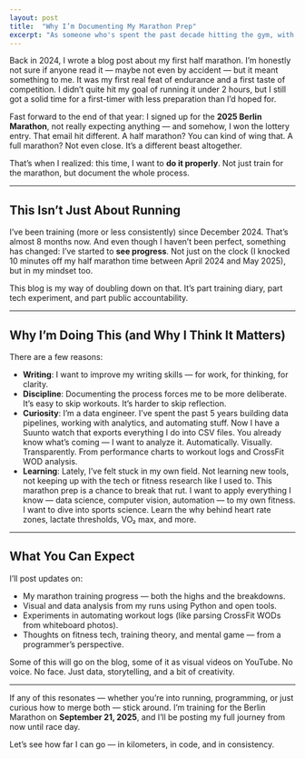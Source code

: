 ```yaml
---
layout: post
title:  "Why I’m Documenting My Marathon Prep"
excerpt: "As someone who's spent the past decade hitting the gym, with a recent two-year stint in CrossFit, the idea of running a marathon seemed like an exhilarating challenge."
---
```


Back in 2024, I wrote a blog post about my first half marathon. I’m honestly not sure if anyone read it — maybe not even by accident — but it meant something to me. It was my first real feat of endurance and a first taste of competition. I didn’t quite hit my goal of running it under 2 hours, but I still got a solid time for a first-timer with less preparation than I’d hoped for.

Fast forward to the end of that year: I signed up for the **2025 Berlin Marathon**, not really expecting anything — and somehow, I won the lottery entry. That email hit different. A half marathon? You can kind of wing that. A full marathon? Not even close. It’s a different beast altogether.

That’s when I realized: this time, I want to **do it properly**. Not just train for the marathon, but document the whole process.

---

## This Isn’t Just About Running

I’ve been training (more or less consistently) since December 2024. That’s almost 8 months now. And even though I haven’t been perfect, something has changed: I’ve started to **see progress**. Not just on the clock (I knocked 10 minutes off my half marathon time between April 2024 and May 2025), but in my mindset too.

This blog is my way of doubling down on that. It’s part training diary, part tech experiment, and part public accountability.

---

## Why I’m Doing This (and Why I Think It Matters)

There are a few reasons:

- **Writing**: I want to improve my writing skills — for work, for thinking, for clarity.
- **Discipline**: Documenting the process forces me to be more deliberate. It’s easy to skip workouts. It’s harder to skip reflection.
- **Curiosity**: I’m a data engineer. I’ve spent the past 5 years building data pipelines, working with analytics, and automating stuff. Now I have a Suunto watch that exports everything I do into CSV files. You already know what’s coming — I want to analyze it. Automatically. Visually. Transparently. From performance charts to workout logs and CrossFit WOD analysis.
- **Learning**: Lately, I’ve felt stuck in my own field. Not learning new tools, not keeping up with the tech or fitness research like I used to. This marathon prep is a chance to break that rut. I want to apply everything I know — data science, computer vision, automation — to my own fitness. I want to dive into sports science. Learn the why behind heart rate zones, lactate thresholds, VO₂ max, and more.

---

## What You Can Expect

I’ll post updates on:

- My marathon training progress — both the highs and the breakdowns.
- Visual and data analysis from my runs using Python and open tools.
- Experiments in automating workout logs (like parsing CrossFit WODs from whiteboard photos).
- Thoughts on fitness tech, training theory, and mental game — from a programmer’s perspective.

Some of this will go on the blog, some of it as visual videos on YouTube. No voice. No face. Just data, storytelling, and a bit of creativity.

---

If any of this resonates — whether you’re into running, programming, or just curious how to merge both — stick around. I’m training for the Berlin Marathon on **September 21, 2025**, and I’ll be posting my full journey from now until race day.

Let’s see how far I can go — in kilometers, in code, and in consistency.

